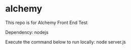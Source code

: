 # alchemy
This repo is for Alchemy Front End Test

Dependency: nodejs

Execute the command below to run locally:
node server.js
